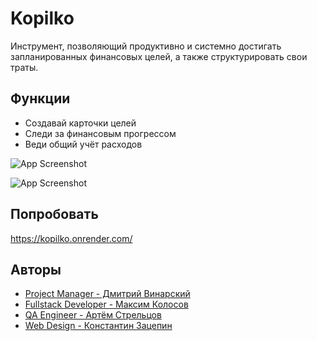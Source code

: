 
# Kopilko 

Инструмент, позволяющий продуктивно и системно достигать запланированных финансовых целей, а также структурировать свои траты.

## Функции

- Создавай карточки целей
- Следи за финансовым прогрессом
- Веди общий учёт расходов

![App Screenshot](https://i.imgur.com/r0V55ya.png)

![App Screenshot](https://i.imgur.com/MVdKOpd.png)

## Попробовать

https://kopilko.onrender.com/

## Авторы

- [Project Manager - Дмитрий Винарский](https://www.linkedin.com/in/dmitriy-vinarskiy-543a8b232/)
- [Fullstack Developer - Максим Колосов](https://www.linkedin.com/in/max-kolosov-951b0122b/)
- [QA Engineer - Артём Стрельцов](https://www.linkedin.com/in/artyom-streltsov-13611b253/)
- [Web Design - Константин Зацепин](https://t.me/sethman77)

